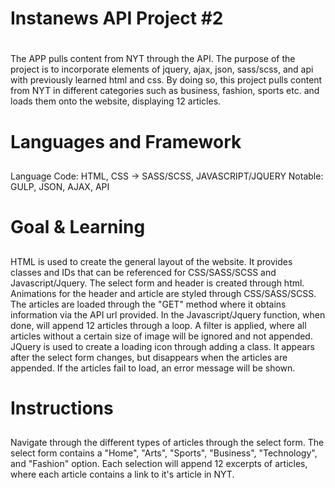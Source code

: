 # Instanews API Project #2 <h1>

The APP pulls content from NYT through the API. 
The purpose of the project is to incorporate elements of jquery, ajax, json, sass/scss, and api with previously learned html and css. By doing so, this project pulls content from NYT in different categories such as business, fashion, sports etc. and loads them onto the website, displaying 12 articles.

# Languages and Framework <h2>
Language Code: HTML, CSS -> SASS/SCSS, JAVASCRIPT/JQUERY
Notable: GULP, JSON, AJAX, API

# Goal & Learning <h2>

HTML is used to create the general layout of the website. It provides classes and IDs that can be referenced for CSS/SASS/SCSS and Javascript/Jquery. The select form and header is created through html. Animations for the header and article are styled through CSS/SASS/SCSS. The articles are loaded through the "GET" method where it obtains information via the API url provided. In the Javascript/Jquery function, when done, will append 12 articles through a loop. A filter is applied, where all articles without a certain size of image will be ignored and not appended. JQuery is used to create a loading icon through adding a class. It appears after the select form changes, but disappears when the articles are appended. If the articles fail to load, an error message will be shown. 

# Instructions <h2>

Navigate through the different types of articles through the select form. The select form contains a "Home", "Arts", "Sports", "Business", "Technology", and "Fashion" option. Each selection will append 12 excerpts of articles, where each article contains a link to it's article in NYT. 
